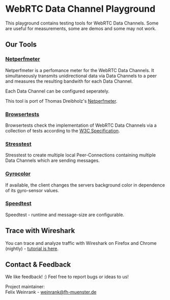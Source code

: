 # WebRTC Data Channel Playground
This playground contains testing tools for WebRTC Data Channels. Some are useful for measurements, some are demos and some may not work.

## Our Tools
### [Netperfmeter](https://rawgit.com/nplab/WebRTC-Datachannel-Playground/master/netperfmeter/netperfmeter.html)
Netperfmeter is a perfomance meter for the WebRTC Data Channels. It simultaneously transmits unidirectional data via Data Channels to a peer and measures the resulting bandwith for each Data Channel. 

Each Data Channel can be configured seperately.

This tool is port of Thomas Dreibholz's [Netperfmeter](https://www.uni-due.de/~be0001/netperfmeter/).

### [Browsertests](https://rawgit.com/nplab/WebRTC-Datachannel-Playground/master/conformance-tests/conformance-tests.html)
Browsertests check the implementation of WebRTC Data Channels via a collection of tests according to the [W3C Specification](http://www.w3.org/TR/webrtc/).

### [Stresstest](https://rawgit.com/nplab/WebRTC-Datachannel-Playground/master/stresstest/stresstest.html)
Stresstest to create multiple local Peer-Connections containing multiple Data Channels which are sending messages.

### [Gyrocolor](https://rawgit.com/nplab/WebRTC-Datachannel-Playground/master/gyrocolor/gyrocolor.html)
If available, the client changes the servers background color in dependence of its gyro-sensor values.

### [Speedtest](https://rawgit.com/nplab/WebRTC-Datachannel-Playground/master/speedtest/speedtest.html)
Speedtest - runtime and message-size are configurable. 

## Trace with Wireshark
You can trace and analyze traffic with Wireshark on Firefox and Chrome (nightly) - [tutorial is here](https://github.com/nplab/WebRTC-Data-Channel-Playground/wiki/Analyze-Data-Channel-traffic-with-Wireshark).

## Contact & Feedback
We like feedback! :)
  Feel free to report bugs or ideas to us!

Project maintainer:<br/>Felix Weinrank - weinrank@fh-muenster.de


